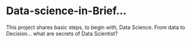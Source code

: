# Data-science-in-Brief...
This project shares basic steps, to begin with, Data Science. From data to Decision... what are secrets of Data Scientist?
